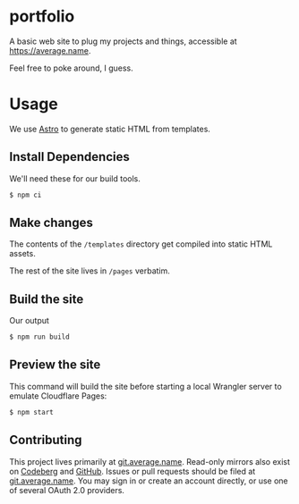 # portfolio

A basic web site to plug my projects and things, accessible at https://average.name.

Feel free to poke around, I guess.

# Usage

We use [Astro](https://astro.build) to generate static HTML from templates.

## Install Dependencies

We'll need these for our build tools.

```sh
$ npm ci
```

## Make changes

The contents of the `/templates` directory get compiled into static HTML assets.

The rest of the site lives in `/pages` verbatim.

## Build the site

Our output

```sh
$ npm run build
```

## Preview the site

This command will build the site before starting a local Wrangler server to emulate Cloudflare Pages:

```sh
$ npm start
```

## Contributing

This project lives primarily at [git.average.name](https://git.average.name/AverageHelper/portfolio). Read-only mirrors also exist on [Codeberg](https://codeberg.org/AverageHelper/portfolio) and [GitHub](https://github.com/AverageHelper/portfolio). Issues or pull requests should be filed at [git.average.name](https://git.average.name/AverageHelper/portfolio). You may sign in or create an account directly, or use one of several OAuth 2.0 providers.

